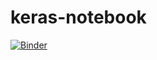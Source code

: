# keras-notebook

[![Binder](https://mybinder.org/badge.svg)](https://mybinder.org/v2/gh/stonezyl/keras-notebook/master)
